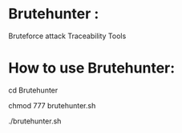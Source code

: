# Brutehunter :
Bruteforce attack Traceability Tools

# How to use Brutehunter:
cd Brutehunter

chmod 777 brutehunter.sh

./brutehunter.sh

